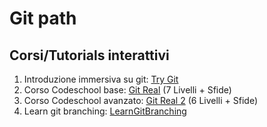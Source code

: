 # Git path

## Corsi/Tutorials interattivi

1. Introduzione immersiva su git: [Try Git](https://try.github.io)
2. Corso Codeschool base: [Git Real](https://www.codeschool.com/courses/git-real) (7 Livelli + Sfide)
3. Corso Codeschool avanzato: [Git Real 2](https://www.codeschool.com/courses/git-real-2) (6 Livelli + Sfide)
4. Learn git branching: [LearnGitBranching](http://pcottle.github.io/learnGitBranching/)
